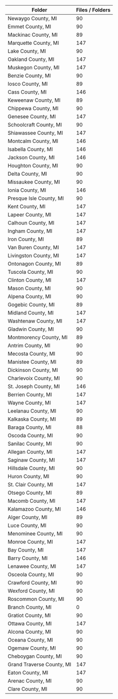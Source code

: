 | Folder                    |   Files / Folders |
|---------------------------|-------------------|
| Newaygo County, MI        |                90 |
| Emmet County, MI          |                90 |
| Mackinac County, MI       |                89 |
| Marquette County, MI      |               147 |
| Lake County, MI           |                90 |
| Oakland County, MI        |               147 |
| Muskegon County, MI       |               147 |
| Benzie County, MI         |                90 |
| Iosco County, MI          |                89 |
| Cass County, MI           |               146 |
| Keweenaw County, MI       |                89 |
| Chippewa County, MI       |                90 |
| Genesee County, MI        |               147 |
| Schoolcraft County, MI    |                90 |
| Shiawassee County, MI     |               147 |
| Montcalm County, MI       |               146 |
| Isabella County, MI       |               146 |
| Jackson County, MI        |               146 |
| Houghton County, MI       |                90 |
| Delta County, MI          |                90 |
| Missaukee County, MI      |                90 |
| Ionia County, MI          |               146 |
| Presque Isle County, MI   |                90 |
| Kent County, MI           |               147 |
| Lapeer County, MI         |               147 |
| Calhoun County, MI        |               147 |
| Ingham County, MI         |               147 |
| Iron County, MI           |                89 |
| Van Buren County, MI      |               147 |
| Livingston County, MI     |               147 |
| Ontonagon County, MI      |                89 |
| Tuscola County, MI        |                90 |
| Clinton County, MI        |               147 |
| Mason County, MI          |                90 |
| Alpena County, MI         |                90 |
| Gogebic County, MI        |                89 |
| Midland County, MI        |               147 |
| Washtenaw County, MI      |               147 |
| Gladwin County, MI        |                90 |
| Montmorency County, MI    |                89 |
| Antrim County, MI         |                90 |
| Mecosta County, MI        |                90 |
| Manistee County, MI       |                89 |
| Dickinson County, MI      |                90 |
| Charlevoix County, MI     |                90 |
| St. Joseph County, MI     |               146 |
| Berrien County, MI        |               147 |
| Wayne County, MI          |               147 |
| Leelanau County, MI       |                90 |
| Kalkaska County, MI       |                89 |
| Baraga County, MI         |                88 |
| Oscoda County, MI         |                90 |
| Sanilac County, MI        |                90 |
| Allegan County, MI        |               147 |
| Saginaw County, MI        |               147 |
| Hillsdale County, MI      |                90 |
| Huron County, MI          |                90 |
| St. Clair County, MI      |               147 |
| Otsego County, MI         |                89 |
| Macomb County, MI         |               147 |
| Kalamazoo County, MI      |               146 |
| Alger County, MI          |                89 |
| Luce County, MI           |                90 |
| Menominee County, MI      |                90 |
| Monroe County, MI         |               147 |
| Bay County, MI            |               147 |
| Barry County, MI          |               146 |
| Lenawee County, MI        |               147 |
| Osceola County, MI        |                90 |
| Crawford County, MI       |                90 |
| Wexford County, MI        |                90 |
| Roscommon County, MI      |                90 |
| Branch County, MI         |                 0 |
| Gratiot County, MI        |                90 |
| Ottawa County, MI         |               147 |
| Alcona County, MI         |                90 |
| Oceana County, MI         |                90 |
| Ogemaw County, MI         |                90 |
| Cheboygan County, MI      |                90 |
| Grand Traverse County, MI |               147 |
| Eaton County, MI          |               147 |
| Arenac County, MI         |                90 |
| Clare County, MI          |                90 |